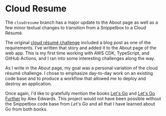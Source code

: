 # Cloud Resume

The `cloudresume` branch has a major update to the About page as well as a few minor textual changes to transition from
a Snippetbox to a Cloud Résumé.

The original [cloud résumé challenge](https://cloudresumechallenge.dev/docs/the-challenge/aws/) included a blog post as
one of the requirements. I've written that story and added it to the About page of the web app. This is my first time
working with AWS CDK, TypeScript, and GitHub Actions, and I ran into some interesting challenges along the way.

As I write in the About page, my goal was a personal variation of the cloud résumé challenge. I chose to emphasize
day-to-day work on an existing code base and to produce a workflow that allowed me to deploy and destroy an application.

Once again, I'd like to gratefully mention the books [Let's Go](https://lets-go.alexedwards.net/)
and [Let's Go Further](https://lets-go-further.alexedwards.net/) by Alex Edwards. This project would not have been
possible without the Snippetbox code base from _Let's Go_ and all that I have learned about Go from both books.
